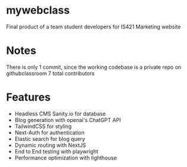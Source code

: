 # mywebclass
Final product of a team student developers for IS421 Marketing website

# Notes
There is only 1 commit, since the working codebase is a private repo on githubclassroom
7 total contributors

# Features
- Headless CMS Sanity.io for database
- Blog generation with openai's ChatGPT API
- TailwindCSS for styling
- Next-Auth for authentication
- Elastic search for blog query
- Dynamic routing with NextJS
- End to End testing with playwright
- Performance optimization with lighthouse

